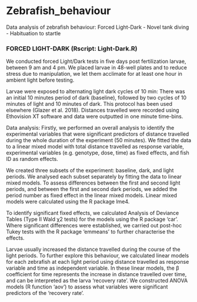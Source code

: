 # Zebrafish_behaviour
Data analysis of zebrafish behaviour: Forced Light-Dark - Novel tank diving - Habituation to startle

###  FORCED LIGHT-DARK (Rscript: Light-Dark.R) ###

We conducted forced Light/Dark tests in five days post fertilization larvae, between 9 am and 4 pm. We placed larvae in 48-well plates and to reduce stress due to manipulation, we let them acclimate for at least one hour in ambient light before testing.

Larvae were exposed to alternating light dark cycles of 10 min: There was an initial 10 minutes period of dark (baseline), followed by two cycles of 10 minutes of light and 10 minutes of dark. This protocol has been used elsewhere (Glazer et al. 2018). Distances travelled were recorded using Ethovision XT software and data were outputted in one minute time-bins.

Data analysis: Firstly, we performed an overall analysis to identify the experimental variables that were significant predictors of distance travelled during the whole duration of the experiment (50 minutes). We fitted the data to a linear mixed model with total distance travelled as response variable, experimental variables (e.g. genotype, dose, time) as fixed effects, and fish ID as random effects. 

We created three subsets of the experiment: baseline, dark, and light periods. We analysed each subset separately by fitting the data to linear mixed models. To assess differences between the first and second light periods, and between the first and second dark periods, we added the period number as fixed effect in the linear mixed models. Linear mixed models were calculated using the R package lme4. 

To identify significant fixed effects, we calculated Analysis of Deviance Tables (Type II Wald χ2 tests) for the models using the R package ‘car’. Where significant differences were established, we carried out post-hoc Tukey tests with the R package ‘emmeans’ to further characterise the effects.

Larvae usually increased the distance travelled during the course of the light periods. To further explore this behaviour, we calculated linear models for each zebrafish at each light period using distance travelled as response variable and time as independent variable. In these linear models, the β coefficient for time represents the increase in distance travelled over time, and can be interpreted as the larva ‘recovery rate’. We constructed ANOVA models (R function ‘aov’) to assess what variables were significant predictors of the ‘recovery rate’.
